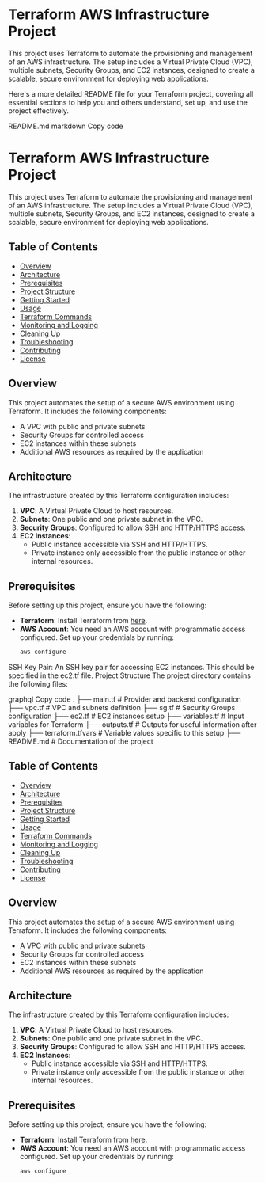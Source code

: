 # Terraform AWS Infrastructure Project

This project uses Terraform to automate the provisioning and management of an AWS infrastructure. The setup includes a Virtual Private Cloud (VPC), multiple subnets, Security Groups, and EC2 instances, designed to create a scalable, secure environment for deploying web applications.


Here's a more detailed README file for your Terraform project, covering all essential sections to help you and others understand, set up, and use the project effectively.

README.md
markdown
Copy code
# Terraform AWS Infrastructure Project

This project uses Terraform to automate the provisioning and management of an AWS infrastructure. The setup includes a Virtual Private Cloud (VPC), multiple subnets, Security Groups, and EC2 instances, designed to create a scalable, secure environment for deploying web applications.

## Table of Contents

- [Overview](#overview)
- [Architecture](#architecture)
- [Prerequisites](#prerequisites)
- [Project Structure](#project-structure)
- [Getting Started](#getting-started)
- [Usage](#usage)
- [Terraform Commands](#terraform-commands)
- [Monitoring and Logging](#monitoring-and-logging)
- [Cleaning Up](#cleaning-up)
- [Troubleshooting](#troubleshooting)
- [Contributing](#contributing)
- [License](#license)

## Overview

This project automates the setup of a secure AWS environment using Terraform. It includes the following components:
- A VPC with public and private subnets
- Security Groups for controlled access
- EC2 instances within these subnets
- Additional AWS resources as required by the application

## Architecture

The infrastructure created by this Terraform configuration includes:
1. **VPC**: A Virtual Private Cloud to host resources.
2. **Subnets**: One public and one private subnet in the VPC.
3. **Security Groups**: Configured to allow SSH and HTTP/HTTPS access.
4. **EC2 Instances**: 
   - Public instance accessible via SSH and HTTP/HTTPS.
   - Private instance only accessible from the public instance or other internal resources.

## Prerequisites

Before setting up this project, ensure you have the following:

- **Terraform**: Install Terraform from [here](https://www.terraform.io/downloads.html).
- **AWS Account**: You need an AWS account with programmatic access configured. Set up your credentials by running:
  ```bash
  aws configure
SSH Key Pair: An SSH key pair for accessing EC2 instances. This should be specified in the ec2.tf file.
Project Structure
The project directory contains the following files:

graphql
Copy code
.
├── main.tf              # Provider and backend configuration
├── vpc.tf               # VPC and subnets definition
├── sg.tf                # Security Groups configuration
├── ec2.tf               # EC2 instances setup
├── variables.tf         # Input variables for Terraform
├── outputs.tf           # Outputs for useful information after apply
├── terraform.tfvars     # Variable values specific to this setup
├── README.md            # Documentation of the project

## Table of Contents

- [Overview](#overview)
- [Architecture](#architecture)
- [Prerequisites](#prerequisites)
- [Project Structure](#project-structure)
- [Getting Started](#getting-started)
- [Usage](#usage)
- [Terraform Commands](#terraform-commands)
- [Monitoring and Logging](#monitoring-and-logging)
- [Cleaning Up](#cleaning-up)
- [Troubleshooting](#troubleshooting)
- [Contributing](#contributing)
- [License](#license)

## Overview

This project automates the setup of a secure AWS environment using Terraform. It includes the following components:
- A VPC with public and private subnets
- Security Groups for controlled access
- EC2 instances within these subnets
- Additional AWS resources as required by the application

## Architecture

The infrastructure created by this Terraform configuration includes:
1. **VPC**: A Virtual Private Cloud to host resources.
2. **Subnets**: One public and one private subnet in the VPC.
3. **Security Groups**: Configured to allow SSH and HTTP/HTTPS access.
4. **EC2 Instances**: 
   - Public instance accessible via SSH and HTTP/HTTPS.
   - Private instance only accessible from the public instance or other internal resources.

## Prerequisites

Before setting up this project, ensure you have the following:

- **Terraform**: Install Terraform from [here](https://www.terraform.io/downloads.html).
- **AWS Account**: You need an AWS account with programmatic access configured. Set up your credentials by running:
  ```bash
  aws configure
